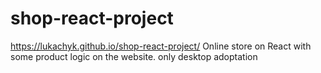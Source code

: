 # shop-react-project
https://lukachyk.github.io/shop-react-project/
 Оnline store on React with some product logic on the website.
 only desktop adoptation
